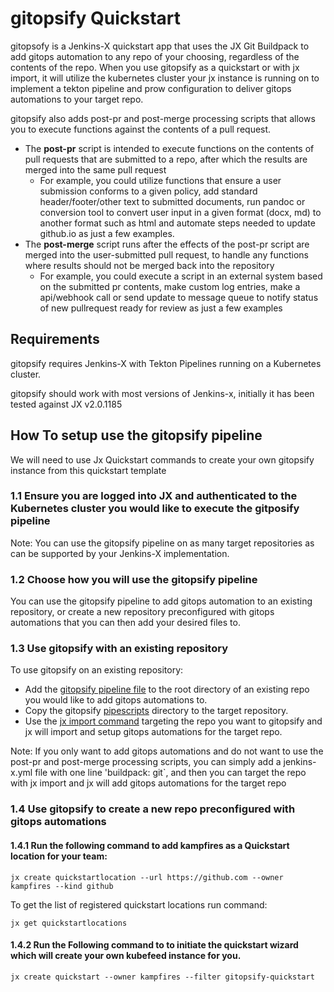 # gitopsify Quickstart

gitopsofy is a Jenkins-X quickstart app that uses the JX Git Buildpack to add gitops automation to any repo of your choosing, regardless of the contents of the repo. When you use gitopsify as a quickstart or with jx import, it will utilize the kubernetes cluster your jx instance is running on to implement a tekton pipeline and prow configuration to deliver gitops automations to your target repo. 

gitopsify also adds post-pr and post-merge processing scripts that allows you to execute functions against the contents of a pull request.
- The **post-pr** script is intended to execute functions on the contents of pull requests that are submitted to a repo, after which the results are merged into the same pull request
  - For example, you could utilize functions that ensure a user submission conforms to a given policy, add standard header/footer/other text to submitted documents, run pandoc or conversion tool to convert user input in a given format (docx, md) to another format such as html and automate steps needed to update github.io as just a few examples. 
- The **post-merge** script runs after the effects of the post-pr script are merged into the user-submitted pull request, to handle any functions where results should not be merged back into the repository
  - For example, you could execute a script in an external system based on the submitted pr contents, make custom log entries, make a api/webhook call or send update to message queue to notify status of new pullrequest ready for review as just a few examples

## Requirements
gitopsify requires Jenkins-X with Tekton Pipelines running on a Kubernetes cluster.

gitopsify should work with most versions of Jenkins-x, initially it has been tested against JX v2.0.1185

## How To setup use the gitopsify pipeline
We will need to use Jx Quickstart commands to create your own gitopsify instance from this quickstart template

### 1.1 Ensure you are logged into JX and authenticated to the Kubernetes cluster you would like to execute the gitposify pipeline

Note: You can use the gitopsify pipeline on as many target repositories as can be supported by your Jenkins-X implementation. 

### 1.2 Choose how you will use the gitopsify pipeline

You can use the gitopsify pipeline to add gitops automation to an existing repository, or create a new repository preconfigured with gitops automations that you can then add your desired files to. 

### 1.3 Use gitopsify with an existing repository

To use gitopsify on an existing repository:
- Add the [gitopsify pipeline file](https://github.com/kampfires/gitopsify-quickstart/blob/master/jenkins-x.yml) to the root directory of an existing repo you would like to add gitops automations to.
- Copy the gitopsify [pipescripts]() directory to the target repository.
- Use the [jx import command](https://jenkins-x.io/commands/jx_import/) targeting the repo you want to gitopsify and jx will import and setup gitops automations for the target repo.  

Note: If you only want to add gitops automations and do not want to use the post-pr and post-merge processing scripts, you can simply add a jenkins-x.yml file with one line 'buildpack: git`, and then you can target the repo with jx import and jx will add gitops automations for the target repo

### 1.4 Use gitopsify to create a new repo preconfigured with gitops automations

#### 1.4.1 Run the following command to add kampfires as a Quickstart location for your team:

`jx create quickstartlocation --url https://github.com --owner kampfires --kind github`  

To get the list of registered quickstart locations run command:

`jx get quickstartlocations`  

#### 1.4.2 Run the Following command to to initiate the quickstart wizard which will create your own kubefeed instance for you.
`jx create quickstart --owner kampfires --filter gitopsify-quickstart`
